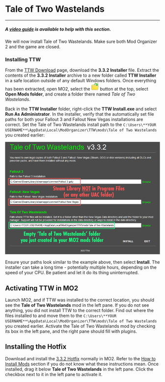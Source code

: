 ﻿# Tale of Two Wastelands
---

##### A [video guide](https://youtu.be/Fb9e4-NDOTM?t=1025) is available to help with this section.

We will now install Tale of Two Wastelands. Make sure both Mod Organizer 2 and the game are closed.

### Installing TTW

From the [TTW Download](https://taleoftwowastelands.com/dl) page, download the **3.3.2 Installer** file.
Extract the contents of the **3.3.2 Installer** archive to a new folder called **TTW Installer** in a safe
location outside of any default Windows folders. Once everything has been extracted, open MO2, select the
![MO2](../static/img/mo2%20folders.webp) button at the top, select **Open Mods folder**, and create a folder there
named _Tale of Two Wastelands_.

Back in the **TTW Installer** folder, right-click the **TTW Install.exe** and select **Run As Administrator**.
In the installer, verify that the automatically set file paths for both your Fallout 3 and Fallout New Vegas
installations are correct. Set the Tale of Two Wastelands install path to the
`C:\Users\**YOUR USERNAME**\AppData\Local\ModOrganizer\TTW\mods\Tale of Two Wastelands` you created earlier:

![TTW Installer](../static/img/install.webp)

Ensure your paths look similar to the example above, then select **Install**. The installer can take a long time -
potentially multiple hours, depending on the speed of your CPU. Be patient and let it do its thing uninterrupted.

## Activating TTW in MO2

Launch MO2, and if TTW was installed to the correct location, you should see the **Tale of Two Wastelands** mod
in the left pane. If you do not see anything, you did not install TTW to the correct folder. Find out where the
files installed to and move them to the `C:\Users\**YOUR USERNAME**\AppData\Local\ModOrganizer\TTW\mods\Tale of Two Wastelands`
you created earlier. Activate the Tale of Two Wastelands mod by checking its box in the left pane, and the right
pane should fill with plugins.

## Installing the Hotfix

Download and install the [3.3.2 Hotfix](https://cdn.discordapp.com/attachments/267355049666019329/1003041304252534814/TTW_3.3.2_Hotfix.zip)
normally in MO2. Refer to the [How to Install Mods](./mo2#how-to-install-mods) section if you do not know what these
instructions mean. Once installed, drag it below **Tale of Two Wastelands** in the left pane.
Click the checkbox next to it in the left pane to activate it.
